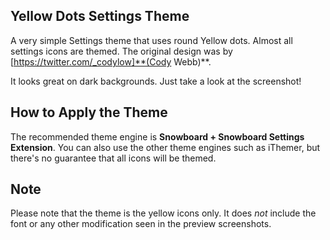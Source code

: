 

## Yellow Dots Settings Theme
A very simple Settings theme that uses round Yellow dots. Almost all settings icons are themed. The original design was by [https://twitter.com/_codylow]**(Cody Webb)**.

It looks great on dark backgrounds. Just take a look at the screenshot!


## How to Apply the Theme
The recommended theme engine is **Snowboard + Snowboard Settings Extension**. You can also use the other theme engines such as iThemer, but there's no guarantee that all icons will be themed.

## Note

Please note that the theme is the yellow icons only. It does *not* include the font or any other modification seen in the preview screenshots.
